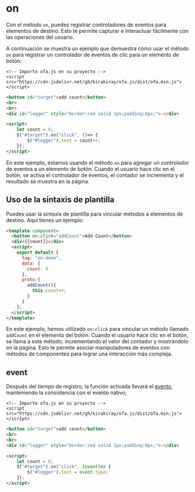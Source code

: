 # on

Con el método `on`, puedes registrar controladores de eventos para elementos de destino. Esto te permite capturar e interactuar fácilmente con las operaciones del usuario.

A continuación se muestra un ejemplo que demuestra cómo usar el método `on` para registrar un controlador de eventos de clic para un elemento de botón:

<html-viewer>

```
<!-- Importe ofa.js en su proyecto -->
<script src="https://cdn.jsdelivr.net/gh/kirakiray/ofa.js/dist/ofa.min.js"></script>
```

```html
<button id="target">add count</button>
<br>
<br>
<div id="logger" style="border:red solid 1px;padding:8px;">-</div>

<script>
    let count = 0;
    $("#target").on("click", ()=> {
        $("#logger").text = count++;
    });
</script>
```

</html-viewer>

En este ejemplo, estamos usando el método `on` para agregar un controlador de eventos a un elemento de botón. Cuando el usuario hace clic en el botón, se activa el controlador de eventos, el contador se incrementa y el resultado se muestra en la página.

## Uso de la sintaxis de plantilla

Puedes usar la sintaxis de plantilla para vincular métodos a elementos de destino. Aquí tienes un ejemplo:

<comp-viewer comp-name="on-demo">

```html
<template component>
  <button on:click="addCount">Add Count</button>
  <div>{{count}}</div>
  <script>
    export default {
      tag: "on-demo",
      data: {
        count: 0
      },
      proto:{
        addCount(){
          this.count++;
        }
      }
    };
  </script>
</template>
```

</comp-viewer>

En este ejemplo, hemos utilizado `on:click` para vincular un método llamado `addCount` en el elemento del botón. Cuando el usuario hace clic en el botón, se llama a este método, incrementando el valor del contador y mostrándolo en la página. Esto te permite asociar manipuladores de eventos con métodos de componentes para lograr una interacción más compleja.

## event

Después del tiempo de registro, la función activada llevará el [evento](https://developer.mozilla.org/en-US/docs/Web/API/Event), manteniendo la consistencia con el evento nativo;

<html-viewer>

```
<!-- Importe ofa.js en su proyecto -->
<script src="https://cdn.jsdelivr.net/gh/kirakiray/ofa.js/dist/ofa.min.js"></script>
```

```html
<button id="target">add count</button>
<br>
<br>
<div id="logger" style="border:red solid 1px;padding:8px;">-</div>

<script>
    let count = 0;
    $("#target").on("click", (event)=> {
        $("#logger").text = event.type;
    });
</script>
```

</html-viewer>
